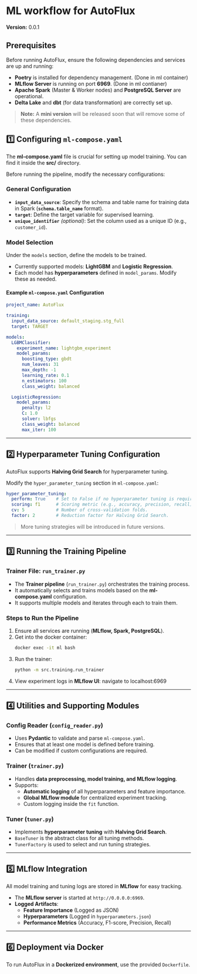 # ML workflow for AutoFlux

**Version:** 0.0.1  

## **Prerequisites**
Before running AutoFlux, ensure the following dependencies and services are up and running:
- **Poetry** is installed for dependency management. (Done in ml container)
- **MLflow Server** is running on port **6969**. (Done in ml contianer)
- **Apache Spark** (Master & Worker nodes) and **PostgreSQL Server** are operational.
- **Delta Lake** and **dbt** (for data transformation) are correctly set up.

> **Note:** A **mini version** will be released soon that will remove some of these dependencies.


## **1️⃣ Configuring `ml-compose.yaml`**
The **ml-compose.yaml** file is crucial for setting up model training. You can find it inside the **src/** directory.  

Before running the pipeline, modify the necessary configurations:

### **General Configuration**
- **`input_data_source`**: Specify the schema and table name for training data in Spark (**`schema.table_name`** format).  
- **`target`**: Define the target variable for supervised learning.  
- **`unique_identifier`** *(optional)*: Set the column used as a unique ID (e.g., `customer_id`).

### **Model Selection**
Under the `models` section, define the models to be trained.  
- Currently supported models: **LightGBM** and **Logistic Regression**.  
- Each model has **hyperparameters** defined in `model_params`. Modify these as needed.

#### **Example `ml-compose.yaml` Configuration**
```yaml
project_name: AutoFlux

training:
  input_data_source: default_staging.stg_full
  target: TARGET

models:
  LGBMClassifier:
    experiment_name: lightgbm_experiment
    model_params:
      boosting_type: gbdt
      num_leaves: 31
      max_depth: -1
      learning_rate: 0.1
      n_estimators: 100
      class_weight: balanced

  LogisticRegression:
    model_params:
      penalty: l2
      C: 1.0
      solver: lbfgs
      class_weight: balanced
      max_iter: 100
```

---

## **2️⃣ Hyperparameter Tuning Configuration**
AutoFlux supports **Halving Grid Search** for hyperparameter tuning.

Modify the `hyper_parameter_tuning` section in `ml-compose.yaml`:
```yaml
hyper_parameter_tuning:
  perform: True    # Set to False if no hyperparameter tuning is required.
  scoring: f1      # Scoring metric (e.g., accuracy, precision, recall).
  cv: 5            # Number of cross-validation folds.
  factor: 2        # Reduction factor for Halving Grid Search.
```
> More tuning strategies will be introduced in future versions.

---

## **3️⃣ Running the Training Pipeline**
### **Trainer File: `run_trainer.py`**
- The **Trainer pipeline** (`run_trainer.py`) orchestrates the training process.
- It automatically selects and trains models based on the **ml-compose.yaml** configuration.
- It supports multiple models and iterates through each to train them.

### **Steps to Run the Pipeline**
1. Ensure all services are running (**MLflow, Spark, PostgreSQL**).
2. Get into the docker container:
   ```bash
   docker exec -it ml bash
   ```
3. Run the trainer:
   ```bash
   python -m src.training.run_trainer
   ```
4. View experiment logs in **MLflow UI**:
   navigate to localhost:6969

---

## **4️⃣ Utilities and Supporting Modules**
### **Config Reader (`config_reader.py`)**
- Uses **Pydantic** to validate and parse `ml-compose.yaml`.  
- Ensures that at least one model is defined before training.  
- Can be modified if custom configurations are required.

### **Trainer (`trainer.py`)**
- Handles **data preprocessing, model training, and MLflow logging**.
- Supports:
  - **Automatic logging** of all hyperparameters and feature importance.
  - **Global MLflow module** for centralized experiment tracking.
  - Custom logging inside the `fit` function.

### **Tuner (`tuner.py`)**
- Implements **hyperparameter tuning** with **Halving Grid Search**.
- `BaseTuner` is the abstract class for all tuning methods.
- `TunerFactory` is used to select and run tuning strategies.

---

## **5️⃣ MLflow Integration**
All model training and tuning logs are stored in **MLflow** for easy tracking.  
- The **MLflow server** is started at `http://0.0.0.0:6969`.  
- **Logged Artifacts**:
  - **Feature Importance** (Logged as JSON)
  - **Hyperparameters** (Logged in `hyperparameters.json`)
  - **Performance Metrics** (Accuracy, F1-score, Precision, Recall)

---

## **6️⃣ Deployment via Docker**
To run AutoFlux in a **Dockerized environment**, use the provided `Dockerfile`.